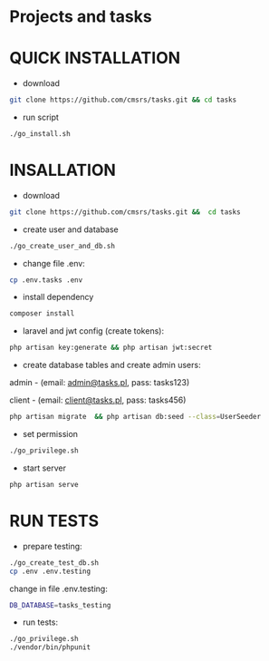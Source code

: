 # Projects and tasks


# QUICK INSTALLATION

* download
 
```bash
git clone https://github.com/cmsrs/tasks.git && cd tasks
```

* run script 

```bash
./go_install.sh
```


# INSALLATION

* download
 
```bash
git clone https://github.com/cmsrs/tasks.git &&  cd tasks
```

* create user and database

```bash
./go_create_user_and_db.sh
```
 
* change file .env:
 
```bash
cp .env.tasks .env
```

* install dependency

```bash
composer install
```

* laravel and jwt config (create tokens):

```bash
php artisan key:generate && php artisan jwt:secret
```
 
* create database tables and create admin users: 

admin - (email: admin@tasks.pl, pass: tasks123) 

client - (email: client@tasks.pl, pass: tasks456)

```bash
php artisan migrate  && php artisan db:seed --class=UserSeeder
```
 
* set permission 
 
```bash
./go_privilege.sh
```
 
* start server
 
```bash
php artisan serve
```

# RUN TESTS

* prepare testing:

```bash
./go_create_test_db.sh
cp .env .env.testing 
```
 
change in file .env.testing:

```bash
DB_DATABASE=tasks_testing
```

* run tests: 

```bash
./go_privilege.sh
./vendor/bin/phpunit
```
 
